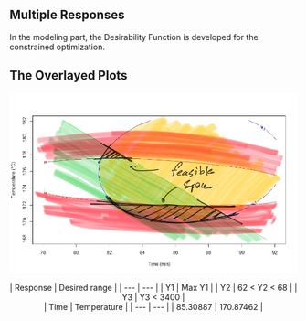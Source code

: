 ## Multiple Responses

In the modeling part, the Desirability Function is developed for the constrained optimization.

## The Overlayed Plots
<p align="center">
  <img src="overlayed.jpg">
</p>

<div align="center">
| Response | Desired range |
| --- | --- |
| Y1 | Max Y1 |
| Y2 | 62 < Y2 < 68 |
| Y3 |  Y3 < 3400 |
</div>

<div align="center">
| Time | Temperature |
| --- | --- |
| 85.30887 | 170.87462  |
</div>
